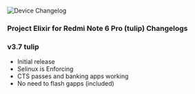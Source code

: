 ![Device Changelog](https://i.imgur.com/C0Wcdr5.png)

### Project Elixir for Redmi Note 6 Pro (tulip) Changelogs

### v3.7 tulip

- Initial release
- Selinux is Enforcing
- CTS passes and banking apps working
- No need to flash gapps (included)
